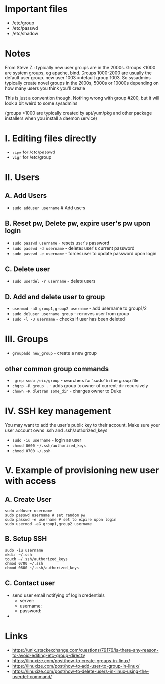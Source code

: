 # Important files
* /etc/group
* /etc/passwd
* /etc/shadow

# Notes
From Steve Z.: typically new user groups are in the 2000s. Groups <1000 are 
system groups, eg apache, bind. Groups 1000-2000 are usually the default user 
group. new user 1003 = default group 1003. So sysadmins typically create novel 
groups in the 2000s, 5000s or 10000s depending on how many users you think 
you'll create

This is just a convention though.  Nothing wrong with group #200, but it will 
look a bit weird to some sysadmins

(groups <1000 are typically created by apt/yum/pkg and other package installers
 when you install a daemon service)

# I. Editing files directly
* `vipw` for /etc/passwd
* `vigr` for /etc/group

# II. Users
## A. Add Users
* `sudo adduser username` # Add users

## B. Reset pw, Delete pw, expire user's pw upon login
* `sudo passwd username` - resets user's password
* `sudo passwd -d username` - deletes user's current password
* `sudo passwd -e username` - forces user to update password upon login

## C. Delete user
* `sudo userdel -r username` - delete users

## D. Add and delete user to group
* `usermod -aG group1,group2 username` - add username to group1/2
* `sudo deluser username group` - removes user from group
* `sudo -l -U username` - checks if user has been deleted

# III. Groups
*  `groupadd new_group` - create a new group

## other common group commands
* ` grep sudo /etc/group` - searchers for 'sudo' in the group file
* `chgrp -R group .` - adds group to owner of current-dir recursively
* `chown -R dletran some_dir` - changes owner to Duke

# IV. SSH key management
You may want to add the user's public key to their account. Make sure 
your user account owns .ssh and .ssh/authorized_keys 
* `sudo -iu username` - login as user
* `chmod 0600 ~/.ssh/authorized_keys`
* `chmod 0700 ~/.ssh`

# V. Example of provisioning new user with access
## A. Create User
```
sudo adduser username
sudo passwd username # set random pw
sudo passwd -e username # set to expire upon login
sudo usermod -aG group1,group2 username
```
## B. Setup SSH
```
sudo -iu username
mkdir ~/.ssh
touch ~/.ssh/authorized_keys
chmod 0700 ~/.ssh
chmod 0600 ~/.ssh/authorized_keys
```

## C. Contact user
* send user email notifying of login credentials
    * server:
    * username:
    * password:
* 

# Links
* https://unix.stackexchange.com/questions/79176/is-there-any-reason-to-avoid-editing-etc-group-directly
* https://linuxize.com/post/how-to-create-groups-in-linux/
* https://linuxize.com/post/how-to-add-user-to-group-in-linux/
* https://linuxize.com/post/how-to-delete-users-in-linux-using-the-userdel-command/
